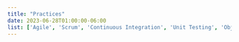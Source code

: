 ```yaml
---
title: "Practices"
date: 2023-06-28T01:00:00-06:00
list: ['Agile', 'Scrum', 'Continuous Integration', 'Unit Testing', 'Object Oriented Programming', 'Linux System Administration', 'Network Security', 'Troubleshooting']
---
```

